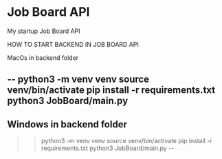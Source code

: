 # Job Board API
 My startup Job Board API

HOW TO START BACKEND IN JOB BOARD API

MacOs in backend folder

--
python3 -m venv venv
source venv/bin/activate
pip install -r requirements.txt
python3 JobBoard/main.py
--

Windows
in backend folder
--
>> python3 -m venv venv
>> source venv/bin/activate
>> pip install -r requirements.txt
>> python3 JobBoard/main.py
--


